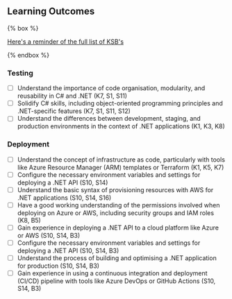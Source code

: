 ## Learning Outcomes

{% box %}

[Here's a reminder of the full list of KSB's](/course/ksb)

{% endbox %}

### Testing
- [ ] Understand the importance of code organisation, modularity, and reusability in C# and .NET (K7, S1, S11)
- [ ] Solidify C# skills, including object-oriented programming principles and .NET-specific features (K7, S1, S11, S12)
- [ ] Understand the differences between development, staging, and production environments in the context of .NET applications (K1, K3, K8)

### Deployment
- [ ] Understand the concept of infrastructure as code, particularly with tools like Azure Resource Manager (ARM) templates or Terraform (K1, K5, K7)
- [ ] Configure the necessary environment variables and settings for deploying a .NET API (S10, S14)
- [ ] Understand the basic syntax of provisioning resources with AWS for .NET applications (S10, S14, S16)
- [ ] Have a good working understanding of the permissions involved when deploying on Azure or AWS, including security groups and IAM roles (K8, B5)
- [ ] Gain experience in deploying a .NET API to a cloud platform like Azure or AWS (S10, S14, B3)
- [ ] Configure the necessary environment variables and settings for deploying a .NET API (S10, S14, B3)
- [ ] Understand the process of building and optimising a .NET application for production (S10, S14, B3)
- [ ] Gain experience in using a continuous integration and deployment (CI/CD) pipeline with tools like Azure DevOps or GitHub Actions (S10, S14, B3)
